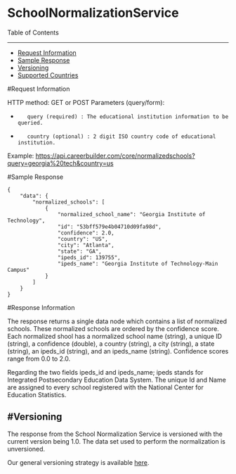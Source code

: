 SchoolNormalizationService
=============

Table of Contents
_________
- [Request Information](#request-information)
- [Sample Response](#sample-response)
- [Versioning](#versioning)
- [Supported Countries](#supported-countries)



#Request Information


HTTP method: GET or POST
Parameters (query/form):
-        query (required) : The educational institution information to be queried.
-        country (optional) : 2 digit ISO country code of educational institution.
 
Example: https://api.careerbuilder.com/core/normalizedschools?query=georgia%20tech&country=us

#Sample Response


```
{
    "data": {
        "normalized_schools": [
            {
                "normalized_school_name": "Georgia Institute of Technology",
                "id": "53bff579e4b04710d09fa98d",
                "confidence": 2.0,
                "country": "US",
                "city": "Atlanta",
                "state": "GA",
                "ipeds_id": 139755",
                "ipeds_name": "Georgia Institute of Technology-Main Campus"
            }
        ]
    }
}
```


#Response Information

The response returns a single data node which contains a list of normalized schools. These normalized schools are ordered by the confidence score. Each normalized shool has a normalized school name (string), a unique ID (string), a confidence (double), a country (string), a city (string), a state (string), an ipeds_id (string), and an ipeds_name (string). Confidence scores range from 0.0 to 2.0.

Regarding the two fields ipeds_id and ipeds_name; ipeds stands for Integrated Postsecondary Education Data System. The unique Id and Name are assigned to every school registered with the National Center for Education Statistics. 

#Versioning
-----------
The response from the School Normalization Service is versioned with the current version being 1.0. The data set used to perform the normalization is unversioned.

Our general versioning strategy is available [here](/Versioning.md).
